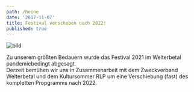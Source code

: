 ```yaml
---
path: /heine
date: '2017-11-07'
title: Festival verschoben nach 2022! 
published: true
---
```


![bild](/ufer-paddel.jpg)

Zu unserem größten Bedauern wurde das Festival 2021 im Welterbetal pandemiebedingt abgesagt.     
Derzeit bemühen wir uns in Zusammenarbeit mit dem Zweckverband Welterbetal und dem Kultursommer RLP um eine Verschiebung (fast) des kompletten Propgramms nach 2022.


   



